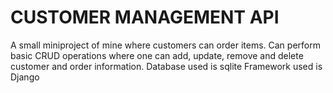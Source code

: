 # CUSTOMER MANAGEMENT API
A small miniproject of mine where customers can order items.
Can perform basic CRUD operations where one can add, update, remove and delete customer and order information.
Database used is sqlite
Framework used is Django
